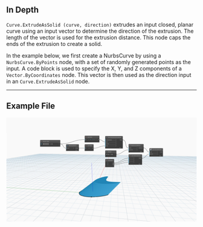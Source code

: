 ## In Depth
`Curve.ExtrudeAsSolid (curve, direction)` extrudes an input closed, planar curve using an input vector to determine the direction of the extrusion. The length of the vector is used for the extrusion distance. This node caps the ends of the extrusion to create a solid. 

In the example below, we first create a NurbsCurve by using a `NurbsCurve.ByPoints` node, with a set of randomly generated points as the input. A code block is used to specify the X, Y, and Z components of a `Vector.ByCoordinates` node. This vector is then used as the direction input in an `Curve.ExtrudeAsSolid` node.
___
## Example File

![Curve.ExtrudeAsSolid(curve, direction)](./Autodesk.DesignScript.Geometry.Curve.ExtrudeAsSolid(curve,%20direction)_img.jpg)